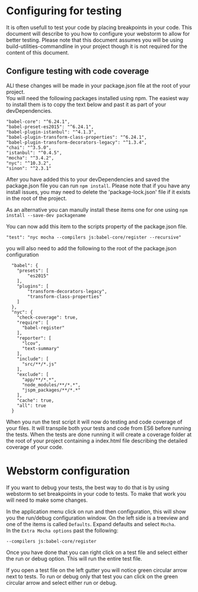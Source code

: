 # Configuring for testing 

It is often usefull to test your code by placing breakpoints in your code. This document will describe to you how to configure your webstorm to allow for better testing.
Please note that this document assumes you will be using build-utilities-commandline in your project though it is not required for the content of this document.

## Configure testing with code coverage
ALl these changes will be made in your package.json file at the root of your project.  
You will need the following packages installed using npm. The easiest way to install them is to copy the text below and past it as part of your devDependencies.

```
"babel-core": "^6.24.1",
"babel-preset-es2015": "^6.24.1",
"babel-plugin-istanbul": "^4.1.3",
"babel-plugin-transform-class-properties": "^6.24.1",
"babel-plugin-transform-decorators-legacy": "^1.3.4",
"chai": "^3.5.0",
"istanbul": "^0.4.5",
"mocha": "^3.4.2",
"nyc": "^10.3.2",
"sinon": "^2.3.1"
```

After you have added this to your devDependencies and saved the package.json file you can run `npm install`. Please note that if you have any install issues, you may need to delete the 'package-lock.json' file if it exists in the root of the project.

As an alternative you can manully install these items one for one using `npm install --save-dev packagename`

You can now add this item to the scripts property of the package.json file.

```
"test": "nyc mocha --compilers js:babel-core/register --recursive"
```

you will also need to add the following to the root of the package.json configuration

```
  "babel": {
    "presets": [
        "es2015"
    ],
    "plugins": [
        "transform-decorators-legacy",
        "transform-class-properties"
    ]
  },
  "nyc": {
    "check-coverage": true,
    "require": [
      "babel-register"
    ],
    "reporter": [
      "lcov",
      "text-summary"
    ],
    "include": [
      "src/**/*.js"
    ],
    "exclude": [
      "app/**/*.*",
      "node_modules/**/*.*",
      "jspm_packages/**/*.*"
    ],
    "cache": true,
    "all": true
  }
```

When you run the test script it will now do testing and code coverage of your files. It will transpile both your tests and code from ES6 before running the tests.
When the tests are done running it will create a coverage folder at the root of your project containing a index.html file describing the detailed coverage of your code.

# Webstorm configuration

If you want to debug your tests, the best way to do that is by using webstorm to set breakpoints in your code to tests. To make that work you will need to make some changes.

In the application menu click on run and then configuration, this will show you the run/debug configuration window.
On the left side is a treeview and one of the items is called `Defaults`. Expand defaults and select `Mocha`.  
In the `Extra Mocha options` past the following:
```
--compilers js:babel-core/register
```
 
Once you have done that you can right click on a test file and select either the run or debug option.
This will run the entire test file.

If you open a test file on the left gutter you will notice green circular arrow next to tests. To run or debug only that test you can click on the green circular arrow and select either run or debug.


